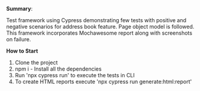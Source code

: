 **Summary**:

Test framework using Cypress demonstrating few tests with positive and negative scenarios for address book feature. 
Page object model is followed. This framework incorporates Mochawesome report along with screenshots on failure.

**How to Start**

1. Clone the project
2. npm i - Install all the dependencies
3. Run 'npx cypress run' to execute the tests in CLI
4. To create HTML reports execute 'npx cypress run generate:html:report'
